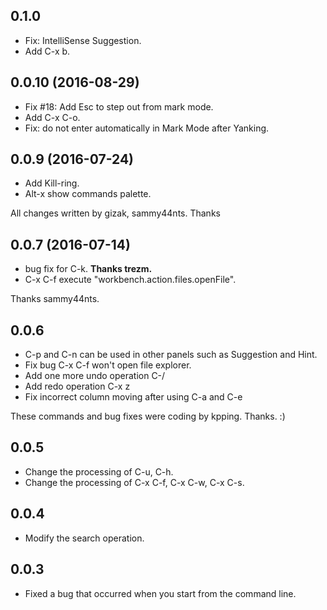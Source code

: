 ## 0.1.0
- Fix: IntelliSense Suggestion.
- Add C-x b.

## 0.0.10 (2016-08-29)
- Fix #18: Add Esc to step out from mark mode.
- Add C-x C-o.
- Fix: do not enter automatically in Mark Mode after Yanking. 

## 0.0.9 (2016-07-24)
- Add Kill-ring.
- Alt-x show commands palette.

All changes written by gizak, sammy44nts. Thanks

## 0.0.7 (2016-07-14)
- bug fix for C-k. **Thanks trezm.**
- C-x C-f execute "workbench.action.files.openFile".

Thanks sammy44nts.

## 0.0.6
- C-p and C-n can be used in other panels such as Suggestion and Hint.
- Fix bug C-x C-f won't open file explorer.
- Add one more undo operation C-/
- Add redo operation C-x z
- Fix incorrect column moving after using C-a and C-e

These commands and bug fixes were coding by kpping. Thanks. :)

## 0.0.5
- Change the processing of C-u, C-h.
- Change the processing of C-x C-f, C-x C-w, C-x C-s.

## 0.0.4
- Modify the search operation.

## 0.0.3
- Fixed a bug that occurred when you start from the command line.